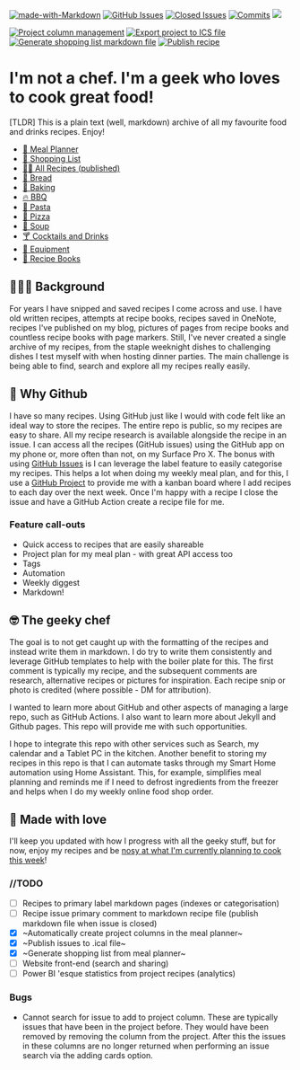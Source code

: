 [![made-with-Markdown](https://img.shields.io/badge/Made%20with-Markdown-1f425f.svg)](http://commonmark.org)
[![GitHub Issues](https://img.shields.io/github/issues/jcallaghan/The-Cookbook.svg)](https://github.com/jcallaghan/The-Cookbook/issues/)
[![Closed Issues](https://img.shields.io/github/issues-closed/jcallaghan/The-Cookbook?label=)](https://github.com/jcallaghan/The-Cookbook/issues/)
[![Commits](https://img.shields.io/github/last-commit/jcallaghan/The-Cookbook)](https://github.com/jcallaghan/The-Cookbook/commits/)
![](https://img.shields.io/github/commit-activity/m/jcallaghan/The-Cookbook?label=activity)

[![Project column management](https://github.com/jcallaghan/The-Cookbook/actions/workflows/projectcolumnmanagement.yml/badge.svg)](https://github.com/jcallaghan/The-Cookbook/actions/workflows/projectcolumnmanagement.yml) 
[![Export project to ICS file](https://github.com/jcallaghan/The-Cookbook/actions/workflows/generateicsfile.yml/badge.svg)](https://github.com/jcallaghan/The-Cookbook/actions/workflows/generateicsfile.yml) 
[![Generate shopping list markdown file](https://github.com/jcallaghan/The-Cookbook/actions/workflows/generateshoppinglist.yml/badge.svg)](https://github.com/jcallaghan/The-Cookbook/actions/workflows/generateshoppinglist.yml)
[![Publish recipe](https://github.com/jcallaghan/The-Cookbook/actions/workflows/publishrecipe.yml/badge.svg)](https://github.com/jcallaghan/The-Cookbook/actions/workflows/publishrecipe.yml)

# I'm not a chef. I'm a geek who loves to cook great food!
[TLDR] This is a plain text (well, markdown) archive of all my favourite food and drinks recipes. Enjoy!

- [📅 Meal Planner](../../projects/10)
- [🛒 Shopping List](/resources/ShoppingList.md)
- [🧑‍🍳 All Recipes (published)](/index/all-recipes.md)
- [🍞 Bread](/index/bread.md)
- [🍥 Baking](/index/baking.md)
- [🔥 BBQ](/index/bbq.md)
- [🍝 Pasta](/index/pasta.md)
- [🍕 Pizza](/index/pizza.md)
- [🍲 Soup](/index/soups.md)
- [🍸 Cocktails and Drinks](/index/cocktails-and-drinks.md)
- [🔪 Equipment](/resources/equipment.md)
- [📖 Recipe Books](/resources/recipe-books.md)

## 👨🏼‍🍳 Background
For years I have snipped and saved recipes I come across and use. I have old written recipes, attempts at recipe books, recipes saved in OneNote, recipes I've published on my blog, pictures of pages from recipe books and countless recipe books with page markers. Still, I've never created a single archive of my recipes, from the staple weeknight dishes to challenging dishes I test myself with when hosting dinner parties. The main challenge is being able to find, search and explore all my recipes really easily.

## 🧰 Why Github 
I have so many recipes. Using GitHub just like I would with code felt like an ideal way to store the recipes. The entire repo is public, so my recipes are easy to share. All my recipe research is available alongside the recipe in an issue. I can access all the recipes (GitHub issues) using the GitHub app on my phone or, more often than not, on my Surface Pro X. The bonus with using [GitHub Issues](/issues) is I can leverage the label feature to easily categorise my recipes. This helps a lot when doing my weekly meal plan, and for this, I use a [GitHub Project](/projects/10) to provide me with a kanban board where I add recipes to each day over the next week. Once I'm happy with a recipe I close the issue and have a GitHub Action create a recipe file for me. 

### Feature call-outs
- Quick access to recipes that are easily shareable
- Project plan for my meal plan - with great API access too
- Tags
- Automation
- Weekly diggest
- Markdown!

## 🤓 The geeky chef 

The goal is to not get caught up with the formatting of the recipes and instead write them in markdown. I do try to write them consistently and leverage GitHub templates to help with the boiler plate for this. The first comment is typically my recipe, and the subsequent comments are research, alternative recipes or pictures for inspiration. Each recipe snip or photo is credited (where possible - DM for attribution).

I wanted to learn more about GitHub and other aspects of managing a large repo, such as GitHub Actions. I also want to learn more about Jekyll and Github pages. This repo will provide me with such opportunities. 

I hope to integrate this repo with other services such as Search, my calendar and a Tablet PC in the kitchen. Another benefit to storing my recipes in this repo is that I can automate tasks through my Smart Home automation using Home Assistant. This, for example, simplifies meal planning and reminds me if I need to defrost ingredients from the freezer and helps when I  do my weekly online food shop order. 

## 💖 Made with love 

I'll keep you updated with how I progress with all the geeky stuff, but for now, enjoy my recipes and be [nosy at what I'm currently planning to cook this week](../../projects/10)!

### //TODO
- [ ] Recipes to primary label markdown pages (indexes or categorisation)
- [ ] Recipe issue primary comment to markdown recipe file (publish markdown file when issue is closed)
- [x] ~Automatically create project columns in the meal planner~
- [x] ~Publish issues to .ical file~
- [x] ~Generate shopping list from meal planner~
- [ ] Website front-end (search and sharing)
- [ ] Power BI 'esque statistics from project recipes (analytics)

### Bugs
- Cannot search for issue to add to project column. These are typically issues that have been in the project before. They would have been removed by removing the column from the project. After this the issues in these columns are no longer returned when performing an issue search via the adding cards option.

